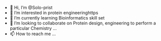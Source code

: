 - 👋 Hi, I’m @Solo-prist
- 👀 I’m interested in protein engineeringhttps
- 🌱 I’m currently learning Bioinformatics skill set
- 💞️ I’m looking to collaborate on Protein design, engineering to perform a particular Chemistry ...
- 📫 How to reach me ...

<!---
Solo-prist/Solo-prist is a ✨ special ✨ repository because its `README.md` (this file) appears on your GitHub profile.
You can click the Preview link to take a look at your changes.
--->
